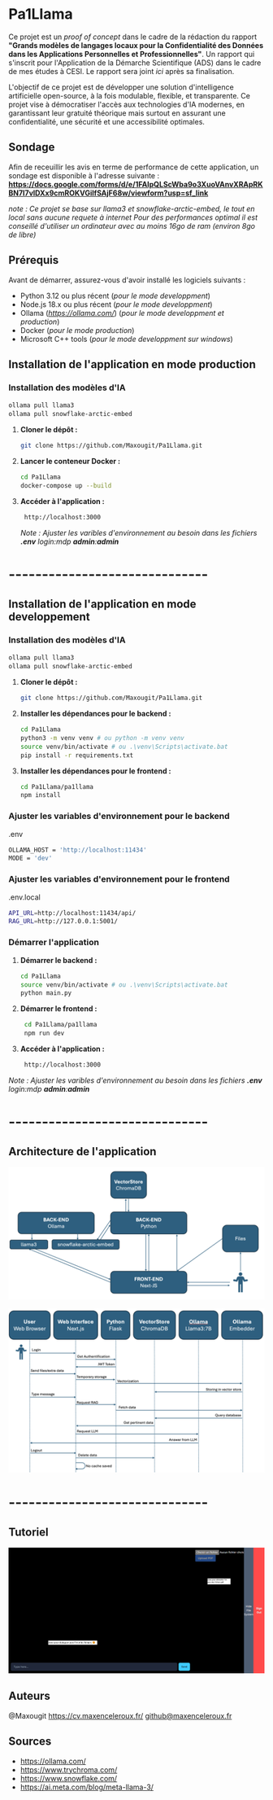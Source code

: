 # Pa1Llama

Ce projet est un _proof of concept_ dans le cadre de la rédaction du rapport **"Grands modèles de langages locaux pour la Confidentialité des Données dans les Applications Personnelles et Professionnelles"**. Un rapport qui s'inscrit pour l'Application de la Démarche Scientifique (ADS) dans le cadre de mes études à CESI.
Le rapport sera joint _ici_ après sa finalisation.

L'objectif de ce projet est de développer une solution d'intelligence artificielle open-source, à la fois modulable, flexible, et transparente. Ce projet vise à démocratiser l'accès aux technologies d'IA modernes, en garantissant leur gratuité théorique mais surtout en assurant une confidentialité, une sécurité et une accessibilité optimales.

## Sondage

Afin de receuillir les avis en terme de performance de cette application, un sondage est disponible à l'adresse suivante : **https://docs.google.com/forms/d/e/1FAIpQLScWba9o3XuoVAnvXRApRKBN7I7vlDXx9cmROKVGilfSAjF68w/viewform?usp=sf_link**

_note : Ce projet se base sur llama3 et snowflake-arctic-embed, le tout en local sans aucune requete à internet_
_Pour des performances optimal il est conseillé d'utiliser un ordinateur avec au moins 16go de ram (environ 8go de libre)_

## Prérequis

Avant de démarrer, assurez-vous d'avoir installé les logiciels suivants :

- Python 3.12 ou plus récent (_pour le mode developpment_)
- Node.js 18.x ou plus récent (_pour le mode developpment_)
- Ollama (*https://ollama.com/*) (_pour le mode developpment et production_)
- Docker (_pour le mode production_)
- Microsoft C++ tools (_pour le mode developpment sur windows_)

## Installation de l'application en mode **production**

### Installation des modèles d'IA

```bash
ollama pull llama3
ollama pull snowflake-arctic-embed
```

1. **Cloner le dépôt :**
   ```bash
   git clone https://github.com/Maxougit/Pa1Llama.git
   ```
2. **Lancer le conteneur Docker :**
   ```bash
   cd Pa1Llama
   docker-compose up --build
   ```
3. **Accéder à l'application :**
   ```bash
    http://localhost:3000
   ```
   _Note : Ajuster les varibles d'environnement au besoin dans les fichiers **.env**_
   _login:mdp **admin**:**admin**_

# ------------------------------

## Installation de l'application en mode **developpement**

### Installation des modèles d'IA

```bash
ollama pull llama3
ollama pull snowflake-arctic-embed
```

1. **Cloner le dépôt :**
   ```bash
   git clone https://github.com/Maxougit/Pa1Llama.git
   ```
2. **Installer les dépendances pour le backend :**
   ```bash
   cd Pa1Llama
   python3 -m venv venv # ou python -m venv venv
   source venv/bin/activate # ou .\venv\Scripts\activate.bat
   pip install -r requirements.txt
   ```
3. **Installer les dépendances pour le frontend :**
   ```bash
   cd Pa1Llama/pa1llama
   npm install
   ```

### Ajuster les variables d'environnement pour le backend

.env

```bash
OLLAMA_HOST = 'http://localhost:11434'
MODE = 'dev'
```

### Ajuster les variables d'environnement pour le frontend

.env.local

```bash
API_URL=http://localhost:11434/api/
RAG_URL=http://127.0.0.1:5001/
```

### Démarrer l'application

1. **Démarrer le backend :**

   ```bash
   cd Pa1Llama
   source venv/bin/activate # ou .\venv\Scripts\activate.bat
   python main.py
   ```

2. **Démarrer le frontend :**
   ```bash
    cd Pa1Llama/pa1llama
    npm run dev
   ```
3. **Accéder à l'application :**
   ```bash
    http://localhost:3000
   ```

_Note : Ajuster les varibles d'environnement au besoin dans les fichiers **.env**_
_login:mdp **admin**:**admin**_

# ------------------------------

## Architecture de l'application

![Diagramme de structure](p1.png)

![Diagramme de séquence](p2.png)

# ------------------------------

## Tutoriel

![Tutoriel](p3.png)

## Auteurs

@Maxougit
https://cv.maxenceleroux.fr/
github@maxenceleroux.fr

## Sources

- https://ollama.com/
- https://www.trychroma.com/
- https://www.snowflake.com/
- https://ai.meta.com/blog/meta-llama-3/
